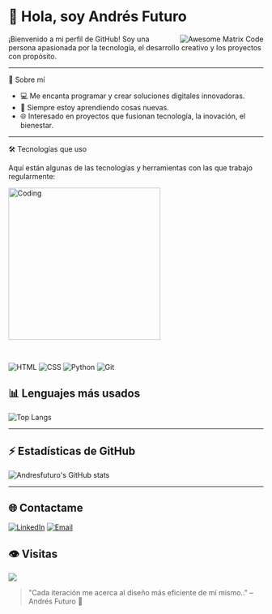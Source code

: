 
# 👋 Hola, soy Andrés Futuro
<img src = 'https://github.com/MarikIshtar007/MarikIshtar007/blob/master/images/matrix.gif' alt = 'Awesome Matrix Code' align='right'/>
¡Bienvenido a mi perfil de GitHub! Soy una persona apasionada por la tecnología, el desarrollo creativo y los proyectos con propósito.

---

 🚀 Sobre mí

- 💻 Me encanta programar y crear soluciones digitales innovadoras.
- 🌱 Siempre estoy aprendiendo cosas nuevas.
- 🌐 Interesado en proyectos que fusionan tecnología, la inovación, el bienestar.


---

🛠️ Tecnologías que uso

<p align="left">
  Aquí están algunas de las tecnologías y herramientas con las que trabajo regularmente:
</p>

<p align="left">
  <img alt="Coding" width="300" src="https://i.pinimg.com/originals/81/17/8b/81178b47a8598f0c81c4799f2cdd4057.gif">
</p>

<br>

![HTML](https://img.shields.io/badge/-HTML5-E34F26?logo=html5&logoColor=fff)
![CSS](https://img.shields.io/badge/-CSS3-1572B6?logo=css3&logoColor=fff)
![Python](https://img.shields.io/badge/-Python-3776AB?logo=python&logoColor=fff)
![Git](https://img.shields.io/badge/-Git-F05032?logo=git&logoColor=fff)


## 📊 Lenguajes más usados

![Top Langs](https://github-readme-stats.vercel.app/api/top-langs/?username=andresfuturo&layout=compact&langs_count=10&theme=radical)

---

## ⚡ Estadísticas de GitHub

![Andresfuturo's GitHub stats](https://github-readme-stats.vercel.app/api?username=andresfuturo&show_icons=true&theme=radical)

---

## 🌐 Contactame

[![LinkedIn](https://img.shields.io/badge/-LinkedIn-0A66C2?style=flat&logo=linkedin&logoColor=white)](https://www.linkedin.com/in/edgar-andr%C3%A9s-pati%C3%B1o-parra/)
[![Email](https://img.shields.io/badge/-Email-D14836?style=flat&logo=gmail&logoColor=white)](mailto:tecnologiacomotualiada@gmail.com)

## 👁️ Visitas

<img src="https://profile-counter.glitch.me/andresfuturo/count.svg" />




> "Cada iteración me acerca al diseño más eficiente de mí mismo.." – Andrés Futuro 🚀
